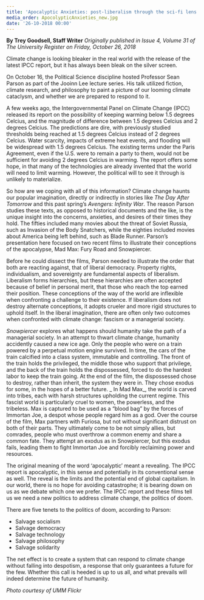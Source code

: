 ```yaml
---
title: 'Apocalyptic Anxieties: post-liberalism through the sci-fi lens'
media_order: ApocolypticAnxieties_new.jpg
date: '26-10-2018 00:00'
---
```


**By Trey Goodsell, Staff Writer** _Originally published in Issue 4, Volume 31 of The University Register on Friday, October 26, 2018_

Climate change is looking bleaker in the real world with the release of the latest IPCC report, but it has always been bleak on the silver screen.

On October 16, the Political Science discipline hosted Professor Sean Parson as part of the Jooinn Lee lecture series. His talk utilized fiction, climate research, and philosophy to paint a picture of our looming climate cataclysm, and whether we are prepared to respond to it. 

A few weeks ago, the Intergovernmental Panel on Climate Change (IPCC) released its report on the possibility of keeping warming below 1.5 degrees Celcius, and the magnitude of difference between 1.5 degrees Celcius and 2 degrees Celcius. The predictions are dire, with previously studied thresholds being reached at 1.5 degrees Celcius instead of 2 degrees Celcius. Water scarcity, impacts of extreme heat events, and flooding will be widespread with 1.5 degrees Celcius. The existing terms under the Paris Agreement, even if the U.S. were to remain a party to them, would not be sufficient for avoiding 2 degrees Celcius in warming. The report offers some hope, in that many of the technologies are already invented that the world will need to limit warming. However, the political will to see it through is unlikely to materialize. 

So how are we coping with all of this information? Climate change haunts our popular imagination, directly or indirectly in stories like _The Day After Tomorrow_ and this past spring’s _Avengers: Infinity War_. The reason Parson studies these texts, as opposed to historical documents and the like, is the unique insight into the concerns, anxieties, and desires of their times they hold. The fifties included many movies about the threat of Soviet Russia, such as Invasion of the Body Snatchers, while the eighties included movies about America being left behind, such as Blade Runner. Parson’s presentation here focused on two recent films to illustrate their conceptions of the apocalypse, Mad Max: Fury Road and Snowpiercer. 

Before he could dissect the films, Parson needed to illustrate the order that both are reacting against, that of liberal democracy. Property rights, individualism, and sovereignty are fundamental aspects of liberalism. Liberalism forms hierarchies, but these hierarchies are often accepted because of belief in personal merit, that those who reach the top earned their position. These conceptions of the way of the world are inflexible when confronting a challenge to their existence. If liberalism does not destroy alternate conceptions, it adopts crueler and more rigid structures to uphold itself.  In the liberal imagination, there are often only two outcomes when confronted with climate change: fascism or a managerial society. 

_Snowpiercer_ explores what happens should humanity take the path of a managerial society. In an attempt to thwart climate change, humanity accidently caused a new ice age. Only  the people who were on a train powered by a perpetual motion engine survived. In time, the cars of the train calcified into a class system, immutable and controlling. The front of the train holds the privileged, the middle those who support that privilege, and the back of the train holds the dispossessed, forced to do the hardest labor to keep the train going. At the end of the film, the dispossessed chose to destroy, rather than inherit, the system they were in. They chose exodus for some, in the hopes of a better future. 
_
In Mad Max_, the world is carved into tribes, each with harsh structures upholding the current regime. This fascist world is particularly cruel to women, the powerless, and the tribeless. Max is captured to be used as a “blood bag” by the forces of Immortan Joe, a despot whose people regard him as a god. Over the course of the film, Max partners with Furiosa, but not without significant distrust on both of their parts. They ultimately come to be not simply allies, but comrades, people who must overthrow a common enemy and share a common fate. They attempt an exodus as in Snowpiercer, but this exodus fails, leading them to fight Immortan Joe and forcibly reclaiming power and resources. 

The original meaning of the word ‘apocalyptic’ meant a revealing. The IPCC report is apocalyptic, in this sense and potentially in its conventional sense as well. The reveal is the limits and the potential end of global capitalism. In our world, there is no hope for avoiding catastrophe; it is bearing down on us as we debate which one we prefer. The IPCC report and these films tell us we need a new politics to address climate change, the politics of doom. 

There are five tenets to the politics of doom, according to Parson: 
- Salvage socialism
- Salvage democracy
- Salvage technology
- Salvage philosophy
- Salvage solidarity

The net effect is to create a system that can respond to climate change without falling into despotism, a response that only guarantees a future for the few. Whether this call is heeded is up to us all, and what prevails will indeed determine the future of humanity. 

_Photo courtesy of UMM Flickr_